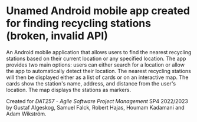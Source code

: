 # Unamed Android mobile app created for finding recycling stations (broken, invalid API)
An Android mobile application that allows users to find the nearest recycling stations based on their current location or any specified location. The app provides two main options: users can either search for a location or allow the app to automatically detect their location. The nearest recycling stations will then be displayed either as a list of cards or on an interactive map. The cards show the station's name, address, and distance from the user's location. The map displays the stations as markers.

Created for *DAT257 - Agile Software Project Management* SP4 2022/2023 by Gustaf Algeskog, Samuel Falck, Robert Hajas, Houmam Kadamani and Adam Wikström.
